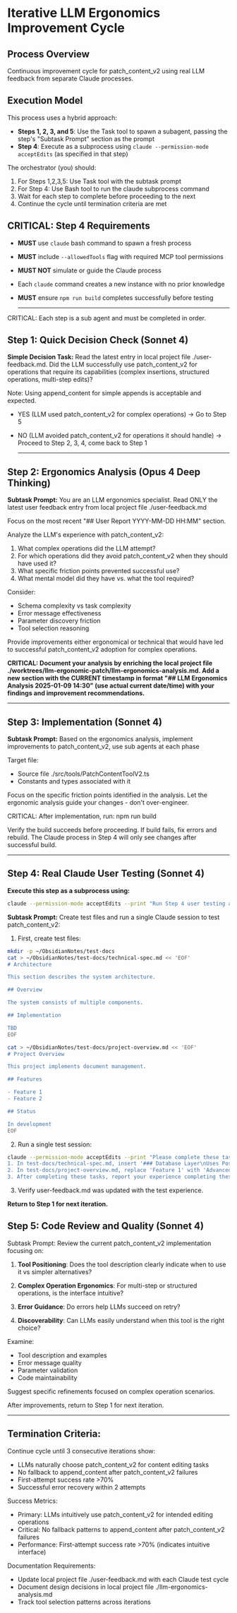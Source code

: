 # Iterative LLM Ergonomics Improvement Cycle

## Process Overview

Continuous improvement cycle for patch_content_v2 using real LLM feedback from separate Claude processes.

## Execution Model

This process uses a hybrid approach:

- **Steps 1, 2, 3, and 5**: Use the Task tool to spawn a subagent, passing the step's "Subtask Prompt" section as the prompt
- **Step 4**: Execute as a subprocess using `claude --permission-mode acceptEdits` (as specified in that step)

The orchestrator (you) should:
1. For Steps 1,2,3,5: Use Task tool with the subtask prompt
2. For Step 4: Use Bash tool to run the claude subprocess command
3. Wait for each step to complete before proceeding to the next
4. Continue the cycle until termination criteria are met

## CRITICAL: Step 4 Requirements

- **MUST** use `claude` bash command to spawn a fresh process
- **MUST** include `--allowedTools` flag with required MCP tool permissions
- **MUST NOT** simulate or guide the Claude process
- Each `claude` command creates a new instance with no prior knowledge
- **MUST** ensure `npm run build` completes successfully before testing

  ---

CRITICAL: Each step is a sub agent and must be completed in order.

## Step 1: Quick Decision Check (Sonnet 4)

**Simple Decision Task:**
Read the latest entry in local project file ./user-feedback.md.
Did the LLM successfully use patch_content_v2 for operations that require its capabilities (complex insertions,
structured operations, multi-step edits)?

Note: Using append_content for simple appends is acceptable and expected.

- YES (LLM used patch_content_v2 for complex operations) → Go to Step 5
- NO (LLM avoided patch_content_v2 for operations it should handle) → Proceed to Step 2, 3, 4, come back to Step 1

  ---

## Step 2: Ergonomics Analysis (Opus 4 Deep Thinking)

**Subtask Prompt:**
You are an LLM ergonomics specialist. Read ONLY the latest user feedback entry from local project file ./user-feedback.md

Focus on the most recent "## User Report YYYY-MM-DD HH:MM" section.

Analyze the LLM's experience with patch_content_v2:

1. What complex operations did the LLM attempt?
2. For which operations did they avoid patch_content_v2 when they should have used it?
3. What specific friction points prevented successful use?
4. What mental model did they have vs. what the tool required?

Consider:

- Schema complexity vs task complexity
- Error message effectiveness
- Parameter discovery friction
- Tool selection reasoning

Provide improvements either ergonomical or technical that would have led to successful patch_content_v2 adoption for complex
operations.

**CRITICAL: Document your analysis by enriching the local project file ./worktrees/llm-ergonomic-patch/llm-ergonomics-analysis.md. Add a new section with the CURRENT timestamp in format "## LLM Ergonomics Analysis 2025-01-09 14:30" (use actual current date/time) with your findings and improvement recommendations.**

  ---

## Step 3: Implementation (Sonnet 4)

**Subtask Prompt:**
Based on the ergonomics analysis, implement improvements to patch_content_v2, use sub agents at each phase 

Target file:
- Source file ./src/tools/PatchContentToolV2.ts
- Constants and types associated with it

Focus on the specific friction points identified in the analysis.
Let the ergonomic analysis guide your changes - don't over-engineer.

CRITICAL: After implementation, run:
npm run build

Verify the build succeeds before proceeding. If build fails, fix errors and rebuild.
The Claude process in Step 4 will only see changes after successful build.

  ---

## Step 4: Real Claude User Testing (Sonnet 4)

**Execute this step as a subprocess using:**
```bash
claude --permission-mode acceptEdits --print "Run Step 4 user testing as described below"
```

**Subtask Prompt:**
Create test files and run a single Claude session to test patch_content_v2:

1. First, create test files:
```bash
mkdir -p ~/ObsidianNotes/test-docs
cat > ~/ObsidianNotes/test-docs/technical-spec.md << 'EOF'
# Architecture

This section describes the system architecture.

## Overview

The system consists of multiple components.

## Implementation

TBD
EOF

cat > ~/ObsidianNotes/test-docs/project-overview.md << 'EOF'
# Project Overview

This project implements document management.

## Features

- Feature 1
- Feature 2

## Status

In development
EOF
```

2. Run a single test session:
```bash
claude --permission-mode acceptEdits --print "Please complete these tasks on my Obsidian notes:
1. In test-docs/technical-spec.md, insert '### Database Layer\nUses PostgreSQL with connection pooling.\n\n### API Layer\nREST API with rate limiting.' after the ## Implementation heading
2. In test-docs/project-overview.md, replace 'Feature 1' with 'Advanced Analytics' and add a new section '## Conclusion\nProject shows promising results.' after the Status section
3. After completing these tasks, report your experience completing these tasks and append to user-feedback.md with a section titled '## User Report' followed by the CURRENT timestamp (e.g., '## User Report 2025-01-09 14:30')"
```

3. Verify user-feedback.md was updated with the test experience.

**Return to Step 1 for next iteration.**

## Step 5: Code Review and Quality (Sonnet 4)

Subtask Prompt:
Review the current patch_content_v2 implementation focusing on:

1. **Tool Positioning**: Does the tool description clearly indicate when to use it vs simpler alternatives?

2. **Complex Operation Ergonomics**: For multi-step or structured operations, is the interface intuitive?

3. **Error Guidance**: Do errors help LLMs succeed on retry?

4. **Discoverability**: Can LLMs easily understand when this tool is the right choice?

Examine:

- Tool description and examples
- Error message quality
- Parameter validation
- Code maintainability

Suggest specific refinements focused on complex operation scenarios.

After improvements, return to Step 1 for next iteration.

  ---
## Termination Criteria:

Continue cycle until 3 consecutive iterations show:

- LLMs naturally choose patch_content_v2 for content editing tasks
- No fallback to append_content after patch_content_v2 failures
- First-attempt success rate >70%
- Successful error recovery within 2 attempts

Success Metrics:

- Primary: LLMs intuitively use patch_content_v2 for intended editing operations
- Critical: No fallback patterns to append_content after patch_content_v2 failures
- Performance: First-attempt success rate >70% (indicates intuitive interface)

Documentation Requirements:

- Update local project file ./user-feedback.md with each Claude test cycle
- Document design decisions in local project file ./llm-ergonomics-analysis.md
- Track tool selection patterns across iterations
